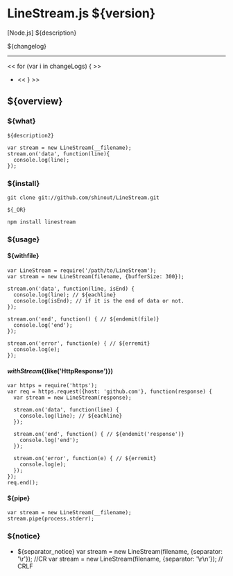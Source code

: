 LineStream.js ${version}
==========
[Node.js] ${description}

${changelog}

----------------
<< for (var i in changeLogs) { >>
* [${i}]: ${changeLogs[i]}
<< } >>

${overview}
----------------
### ${what} ###
    ${description2}
    
    var stream = new LineStream(__filename);
    stream.on('data', function(line){
      console.log(line);
    });


### ${install} ###
    git clone git://github.com/shinout/LineStream.git

    ${_OR}

    npm install linestream

### ${usage} ###
#### ${withfile} ####
    var LineStream = require('/path/to/LineStream');
    var stream = new LineStream(filename, {bufferSize: 300});

    stream.on('data', function(line, isEnd) {
      console.log(line); // ${eachline}
      console.log(isEnd); // if it is the end of data or not.
    });

    stream.on('end', function() { // ${endemit(file)}
      console.log('end');
    });

    stream.on('error', function(e) { // ${erremit}
      console.log(e);
    });



#### ${withStream} (${like('HttpResponse')}) ####
    var https = require('https');
    var req = https.request({host: 'github.com'}, function(response) {
      var stream = new LineStream(response);

      stream.on('data', function(line) {
        console.log(line); // ${eachline}
      });

      stream.on('end', function() { // ${endemit('response')}
        console.log('end'); 
      });

      stream.on('error', function(e) { // ${erremit}
        console.log(e);
      });
    });
    req.end();

#### ${pipe}  ####
    var stream = new LineStream(__filename);
    stream.pipe(process.stderr);

### ${notice} ###
* ${separator_notice}
    var stream = new LineStream(filename, {separator: '\r'});   //CR
    var stream = new LineStream(filename, {separator: '\r\n'}); // CRLF

